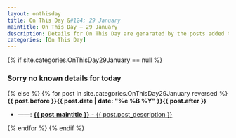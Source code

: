```yaml
---
layout: onthisday
title: On This Day &#124; 29 January
maintitle: On This Day — 29 January
description: Details for On This Day are genarated by the posts added to the website so the content is subject to changes/updates over time.
categories: [On This Day]
---
```


{% if site.categories.OnThisDay29January == null %}
<h3>Sorry no known details for today</h3>
{% else %}
{% for post in site.categories.OnThisDay29January reversed %}
<strong>{{ post.before }}{{ post.date | date: "%e %B %Y" }}{{ post.after }}</strong>
<ul>
<li> ——: <a class="{{ post.class }}" href="{{ post.url }}"><strong>{{ post.maintitle }}</strong> - {{ post.post_description }}</a></li>
</ul>
{% endfor %}
{% endif %}

